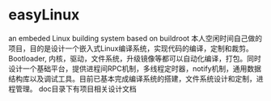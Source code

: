 # easyLinux
an embeded Linux building system based on buildroot
本人空闲时间自己做的项目，目的是设计一个嵌入式Linux编译系统，实现代码的编译，定制和裁剪。Bootloader, 内核，驱动，文件系统，升级镜像等都可以自动化编译，打包。同时设计一个基础平台，提供进程间RPC机制，多线程定时器，notify机制，通用数据结构库以及调试工具。目前已基本完成编译系统的搭建，文件系统设计和定制，进程管理。
doc目录下有项目相关设计文档
